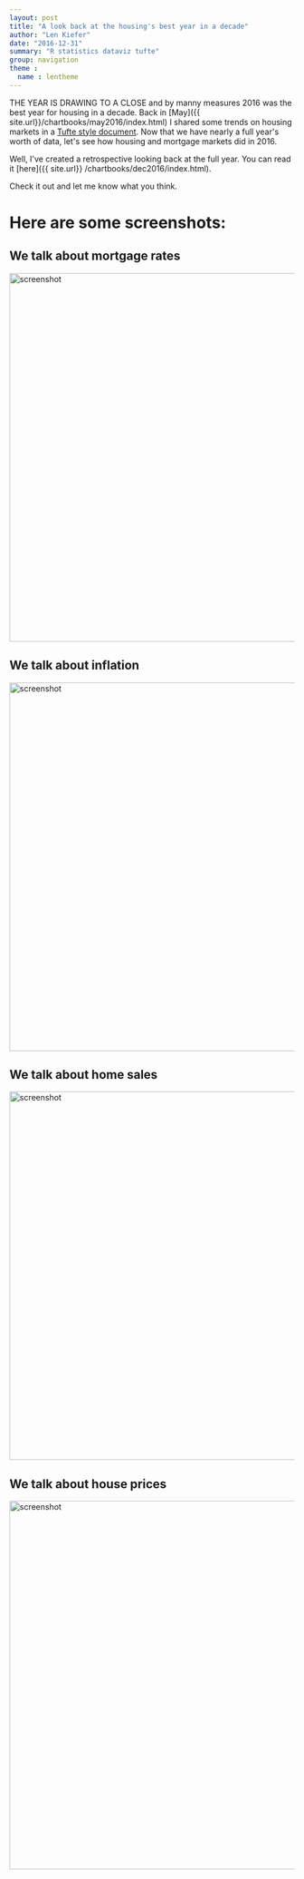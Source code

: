 ```yaml
---
layout: post
title: "A look back at the housing's best year in a decade"
author: "Len Kiefer"
date: "2016-12-31"
summary: "R statistics dataviz tufte"
group: navigation
theme :
  name : lentheme
---
```

THE YEAR IS DRAWING TO A CLOSE and by manny measures 2016 was the best year for housing in a decade. Back in [May]({{ site.url}}/chartbooks/may2016/index.html) I shared some trends on housing markets in a [Tufte style document](http://rmarkdown.rstudio.com/tufte_handout_format.html).  Now that we have nearly a full year's worth of data, let's see how housing and mortgage markets did in 2016.

Well, I've created a retrospective looking back at the full year.  You can read it [here]({{ site.url}} /chartbooks/dec2016/index.html). 

Check it out and let me know what you think.

# Here are some screenshots:

## We talk about mortgage rates
<img src="{{ site.url }}/img/charts_dec_31_2016/chart1.PNG" alt="screenshot"  style="width: 650px;"/>

## We talk about inflation
<img src="{{ site.url }}/img/charts_dec_31_2016/chart2.PNG" alt="screenshot"  style="width: 650px;"/>

## We talk about home sales
<img src="{{ site.url }}/img/charts_dec_31_2016/chart3.PNG" alt="screenshot"   style="width: 650px;" />

## We talk about house prices
<img src="{{ site.url }}/img/charts_dec_31_2016/chart4.PNG" alt="screenshot"  style="width: 650px;" />

